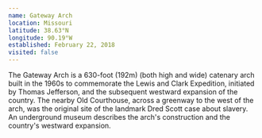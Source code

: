 ```yaml
---
name: Gateway Arch
location: Missouri
latitude: 38.63°N
longitude: 90.19°W
established: February 22, 2018
visited: false
---
```


The Gateway Arch is a 630-foot (192m) (both high and wide) catenary arch built in the 1960s to commemorate the Lewis and Clark Expedition, initiated by Thomas Jefferson, and the subsequent westward expansion of the country. The nearby Old Courthouse, across a greenway to the west of the arch, was the original site of the landmark Dred Scott case about slavery. An underground museum describes the arch's construction and the country's westward expansion.
